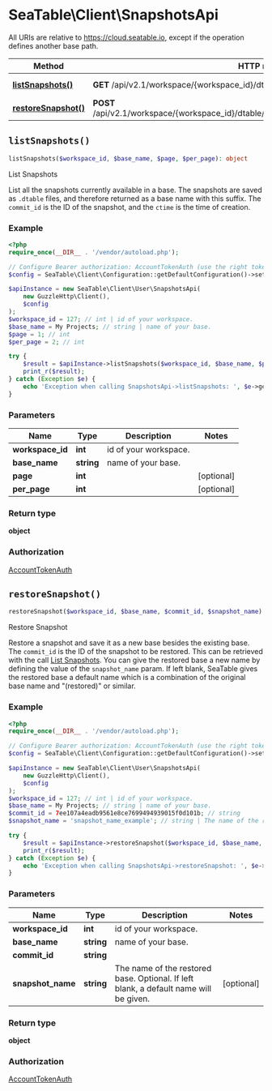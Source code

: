 # SeaTable\Client\SnapshotsApi

All URIs are relative to https://cloud.seatable.io, except if the operation defines another base path.

| Method | HTTP request | Description |
| ------------- | ------------- | ------------- |
| [**listSnapshots()**](SnapshotsApi.md#listSnapshots) | **GET** /api/v2.1/workspace/{workspace_id}/dtable/{base_name}/snapshots/ | List Snapshots |
| [**restoreSnapshot()**](SnapshotsApi.md#restoreSnapshot) | **POST** /api/v2.1/workspace/{workspace_id}/dtable/{base_name}/snapshots/{commit_id}/restore/ | Restore Snapshot |


## `listSnapshots()`

```php
listSnapshots($workspace_id, $base_name, $page, $per_page): object
```

List Snapshots

List all the snapshots currently available in a base. The snapshots are saved as `.dtable` files, and therefore returned as a base name with this suffix. The `commit_id` is the ID of the snapshot, and the `ctime` is the time of creation.

### Example

```php
<?php
require_once(__DIR__ . '/vendor/autoload.php');

// Configure Bearer authorization: AccountTokenAuth (use the right token for your request)
$config = SeaTable\Client\Configuration::getDefaultConfiguration()->setAccessToken('YOUR_TOKEN');

$apiInstance = new SeaTable\Client\User\SnapshotsApi(
    new GuzzleHttp\Client(),
    $config
);
$workspace_id = 127; // int | id of your workspace.
$base_name = My Projects; // string | name of your base.
$page = 1; // int
$per_page = 2; // int

try {
    $result = $apiInstance->listSnapshots($workspace_id, $base_name, $page, $per_page);
    print_r($result);
} catch (Exception $e) {
    echo 'Exception when calling SnapshotsApi->listSnapshots: ', $e->getMessage(), PHP_EOL;
}
```

### Parameters

| Name | Type | Description  | Notes |
| ------------- | ------------- | ------------- | ------------- |
| **workspace_id** | **int**| id of your workspace. | |
| **base_name** | **string**| name of your base. | |
| **page** | **int**|  | [optional] |
| **per_page** | **int**|  | [optional] |

### Return type

**object**

### Authorization

[AccountTokenAuth](../../README.md#AccountTokenAuth)



## `restoreSnapshot()`

```php
restoreSnapshot($workspace_id, $base_name, $commit_id, $snapshot_name): object
```

Restore Snapshot

Restore a snapshot and save it as a new base besides the existing base.   The `commit_id` is the ID of the snapshot to be restored. This can be retrieved with the call [List Snapshots](/reference/get_api-v2-1-workspace-workspace-id-dtable-base-name-snapshots).  You can give the restored base a new name by defining the value of the `snapshot_name` param. If left blank, SeaTable gives the restored base a default name which is a combination of the original base name and \"(restored)\" or similar.

### Example

```php
<?php
require_once(__DIR__ . '/vendor/autoload.php');

// Configure Bearer authorization: AccountTokenAuth (use the right token for your request)
$config = SeaTable\Client\Configuration::getDefaultConfiguration()->setAccessToken('YOUR_TOKEN');

$apiInstance = new SeaTable\Client\User\SnapshotsApi(
    new GuzzleHttp\Client(),
    $config
);
$workspace_id = 127; // int | id of your workspace.
$base_name = My Projects; // string | name of your base.
$commit_id = 7ee107a4eadb9561e8ce7699494939015f0d101b; // string
$snapshot_name = 'snapshot_name_example'; // string | The name of the restored base. Optional. If left blank, a default name will be given.

try {
    $result = $apiInstance->restoreSnapshot($workspace_id, $base_name, $commit_id, $snapshot_name);
    print_r($result);
} catch (Exception $e) {
    echo 'Exception when calling SnapshotsApi->restoreSnapshot: ', $e->getMessage(), PHP_EOL;
}
```

### Parameters

| Name | Type | Description  | Notes |
| ------------- | ------------- | ------------- | ------------- |
| **workspace_id** | **int**| id of your workspace. | |
| **base_name** | **string**| name of your base. | |
| **commit_id** | **string**|  | |
| **snapshot_name** | **string**| The name of the restored base. Optional. If left blank, a default name will be given. | [optional] |

### Return type

**object**

### Authorization

[AccountTokenAuth](../../README.md#AccountTokenAuth)



